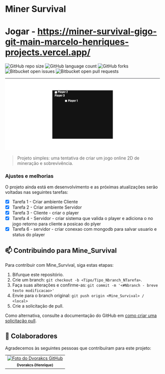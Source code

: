 # Miner Survival
# Jogar - https://miner-survival-gigo-git-main-marcelo-henriques-projects.vercel.app/
![GitHub repo size](https://img.shields.io/github/repo-size/Dvorakcs/MinerSurvival?style=for-the-badge)
![GitHub language count](https://img.shields.io/github/languages/count/Dvorakcs/MinerSurvival?style=for-the-badge)
![GitHub forks](https://img.shields.io/github/forks/Dvorakcs/MinerSurvival?style=for-the-badge)
![Bitbucket open issues](https://img.shields.io/bitbucket/issues/Dvorakcs/MinerSurvival?style=for-the-badge)
![Bitbucket open pull requests](https://img.shields.io/bitbucket/pr-raw/Dvorakcs/MinerSurvival?style=for-the-badge)

<img src="./GamePng.png" alt="Exemplo imagem">

> Projeto simples: uma tentativa de criar um jogo online 2D de mineração e sobrevivência.

### Ajustes e melhorias

O projeto ainda está em desenvolvimento e as próximas atualizações serão voltadas nas seguintes tarefas:

- [x] Tarefa 1 - Criar ambiente Cliente
- [x] Tarefa 2 - Criar ambiente Servidor
- [x] Tarefa 3 - Cliente - criar o player
- [x] Tarefa 4 - Servidor - criar sistema que valida o player e adiciona o no jogo retorno para cliente a posicao do plyer
- [x] Tarefa 6 - servidor - criar conexao com mongodb para salvar usuario e status do player
## 📫 Contribuindo para Mine_Survival

Para contribuir com Mine_Survival, siga estas etapas:

1. Bifurque este repositório.
2. Crie um branch: `git checkout -b <Tipo/Tipo_Nbranch_NTarefa>`.
3. Faça suas alterações e confirme-as: `git commit -m '<#Nbranch - breve texto modificacao>'`
4. Envie para o branch original: `git push origin <Mine_Survival> / <local>`
5. Crie a solicitação de pull.

Como alternativa, consulte a documentação do GitHub em [como criar uma solicitação pull](https://help.github.com/en/github/collaborating-with-issues-and-pull-requests/creating-a-pull-request).

## 🤝 Colaboradores

Agradecemos às seguintes pessoas que contribuíram para este projeto:

<table>
  <tr>
    <td align="center">
      <a href="#">
        <img src="https://avatars.githubusercontent.com/u/80294621?v=4" width="100px;" alt="Foto do Dvorakcs GitHub"/><br>
        <sub>
          <b>Dvorakcs (Henrique)</b>
        </sub>
      </a>
    </td>
  </tr>
</table>
